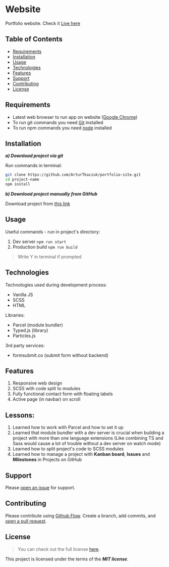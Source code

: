 # Website

Portfolio website. Check it [Live here](https://portfolio-site-at.netlify.app/)

## Table of Contents

- [Requirements](#requirements)
- [Installation](#installation)
- [Usage](#usage)
- [Technologies](#technologies)
- [Features](#features)
- [Support](#support)
- [Contributing](#contributing)
- [License](#license)

## Requirements

- Latest web browser to run app on website ([Google Chrome](https://www.google.com/intl/en_en/chrome/))
- To run git commands you need [Git](https://git-scm.com/downloads) installed
- To run npm commands you need [node](https://nodejs.org/en/download/) installed

## Installation

***a) Download project via git***

Run commands in terminal:

```sh
git clone https://github.com/ArturTkaczuk/portfolio-site.git
cd project-name
npm install
```

***b) Download project manually from GitHub***

Download project from [this link](https://github.com/ArturTkaczuk/portfolio-site/archive/refs/heads/main.zip)

## Usage

Useful commands - run in project's directory:
1. Dev server `npm run start`
2. Production build `npm run build`

>Write Y in terminal if prompted

## Technologies

Technologies used during development process:
- Vanilla JS
- SCSS
- HTML

Libraries:
- Parcel (module bundler)
- Typed.js (library)
- Particles.js

3rd party services:
- formsubmit.co (submit form without backend)

## Features

1. Responsive web design
2. SCSS with code split to modules
3. Fully functional contact form with floating labels
4. Active page (in navbar) on scroll

## Lessons:

1. Learned how to work with Parcel and how to set it up
2. Learned that module bundler with a dev server is crucial when building a project with more than one language extensions 
(Like combining TS and Sass would cause a lot of trouble without a dev server on watch mode)
3. Learned how to split project's code to SCSS modules
4. Learned how to manage a project with **Kanban board**, **Issues** and **Milestones** in Projects on GitHub

## Support

Please [open an issue](https://github.com/ArturTkaczuk/portfolio-site/issues) for support.

## Contributing

Please contribute using [Github Flow](https://guides.github.com/introduction/flow/). Create a branch, add commits, and [open a pull request](https://github.com/ArturTkaczuk/portfolio-site/compare).

## License
>You can check out the full license [here](https://github.com/ArturTkaczuk/portfolio-site/blob/main/LICENSE).

This project is licensed under the terms of the ***MIT license***.

